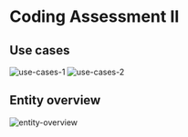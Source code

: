 # Coding Assessment II

## Use cases
![use-cases-1](https://user-images.githubusercontent.com/20500388/158007467-7f7f7aff-5786-4d5d-9695-99db457c2919.png)
![use-cases-2](https://user-images.githubusercontent.com/20500388/158007469-fdfba88b-51c0-44d9-b7be-31bb3d23f5d3.png)

## Entity overview
![entity-overview](https://user-images.githubusercontent.com/20500388/158008177-87adec0c-a203-4a23-8af4-71e1163f5996.png)
